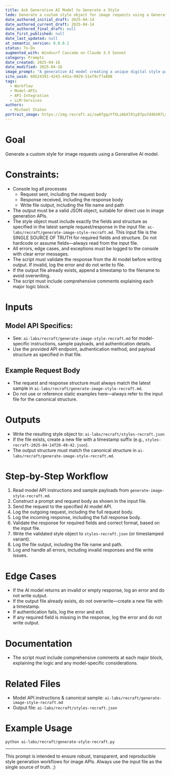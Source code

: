 ```yaml
---
title: Ask Generative AI Model to Generate a Style
lede: Generate a custom style object for image requests using a Generative AI model. This prompt is for scripting and API integration workflows.
date_authored_initial_draft: 2025-04-14
date_authored_current_draft: 2025-04-14
date_authored_final_draft: null
date_first_published: null
date_last_updated: null
at_semantic_version: 0.0.0.1
status: To-Do
augmented_with: Windsurf Cascade on Claude 3.5 Sonnet
category: Prompts
date_created: 2025-04-16
date_modified: 2025-04-16
image_prompt: "A generative AI model creating a unique digital style palette, with swirling colors, abstract shapes, and a neural network motif. Visual elements include sliders, color pickers, and a preview of generated styles, symbolizing creative automation."
site_uuid: 68524391-4243-441a-9929-51ef9cf7a888
tags:
  - Workflow
  - Model-APIs
  - API-Integration
  - LLM-Services
authors:
  - Michael Staton
portrait_image: https://img.recraft.ai/swATgqzYfXLzAbXlR1y87pu7d4bhR7Ly9YfP2JEova0/rs:fit:1024:2048:0/raw:1/plain/abs://external/images/d42f96ca-4c3a-47d8-afdc-135a4a28cc67
---
```


# Goal

Generate a custom style for image requests using a Generative AI model.

# Constraints:
- Console log all processes
  - Request sent, including the request body
  - Response received, including the response body
  - Write file output, including the file name and path
- The output must be a valid JSON object, suitable for direct use in image generation APIs.
- The style object must include exactly the fields and structure as specified in the latest sample request/response in the input file: `ai-labs/recraft/generate-image-style-recraft.md`. This input file is the SINGLE SOURCE OF TRUTH for required fields and structure. Do not hardcode or assume fields—always read from the input file.
- All errors, edge cases, and exceptions must be logged to the console with clear error messages.
- The script must validate the response from the AI model before writing output. If invalid, log the error and do not write to file.
- If the output file already exists, append a timestamp to the filename to avoid overwriting.
- The script must include comprehensive comments explaining each major logic block.

# Inputs

## Model API Specifics:
- See: `ai-labs/recraft/generate-image-style-recraft.md` for model-specific instructions, sample payloads, and authentication details.
- Use the provided API endpoint, authentication method, and payload structure as specified in that file.

## Example Request Body
- The request and response structure must always match the latest sample in `ai-labs/recraft/generate-image-style-recraft.md`.
- Do not use or reference static examples here—always refer to the input file for the canonical structure.

# Outputs

- Write the resulting style object to: `ai-labs/recraft/styles-recraft.json`
- If the file exists, create a new file with a timestamp suffix (e.g., `styles-recraft-2025-04-14T20-49-42.json`).
- The output structure must match the canonical structure in `ai-labs/recraft/generate-image-style-recraft.md`.

# Step-by-Step Workflow

1. Read model API instructions and sample payloads from `generate-image-style-recraft.md`.
2. Construct a prompt and request body as shown in the input file.
3. Send the request to the specified AI model API.
4. Log the outgoing request, including the full request body.
5. Log the incoming response, including the full response body.
6. Validate the response for required fields and correct format, based on the input file.
7. Write the validated style object to `styles-recraft.json` (or timestamped variant).
8. Log the file output, including the file name and path.
9. Log and handle all errors, including invalid responses and file write issues.

# Edge Cases
- If the AI model returns an invalid or empty response, log an error and do not write output.
- If the output file already exists, do not overwrite—create a new file with a timestamp.
- If authentication fails, log the error and exit.
- If any required field is missing in the response, log the error and do not write output.

# Documentation
- The script must include comprehensive comments at each major block, explaining the logic and any model-specific considerations.

# Related Files
- Model API instructions & canonical sample: `ai-labs/recraft/generate-image-style-recraft.md`
- Output file: `ai-labs/recraft/styles-recraft.json`

# Example Usage

```shell
python ai-labs/recraft/generate-style-recraft.py
```

---

This prompt is intended to ensure robust, transparent, and reproducible style generation workflows for image APIs. Always use the input file as the single source of truth. ;)
